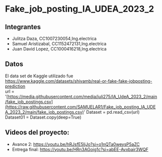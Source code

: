 # Fake_job_posting_IA_UDEA_2023_2

## Integrantes
- Julitza Daza, CC1007230054,Ing.electrica
- Samuel Aristizabal, CC1152472131,Ing.electrica
- Juan David Lopez, CC1000416218,Ing.electrica

## Datos
  El data set de Kaggle utilizado fue  https://www.kaggle.com/datasets/shivamb/real-or-fake-fake-jobposting-prediction  
  url = '[https://media.githubusercontent.com/media/juli275/IA_UdeA_2023_2/main/fake_job_postings.csv](https://raw.githubusercontent.com/SAMUELAR1/Fake_job_posting_IA_UDEA_2023_2/main/fake_job_postings.csv)'
Dataset = pd.read_csv(url)
Dataset01 = Dataset.copy(deep=True)

## Videos del proyecto:
- Avance 2: https://youtu.be/hRJsfE5IjJo?si=o1nQTa0weysP5aZC
- Entrega final: https://youtu.be/HRn3AGoig1c?si=abEE-Avxbair3WQF
